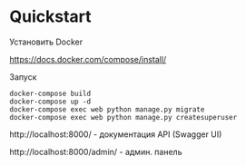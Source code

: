 # Quickstart

Установить Docker

https://docs.docker.com/compose/install/


Запуск

    docker-compose build
    docker-compose up -d
    docker-compose exec web python manage.py migrate
    docker-compose exec web python manage.py createsuperuser

http://localhost:8000/ - документация API (Swagger UI)

http://localhost:8000/admin/ - админ. панель
